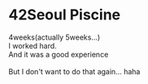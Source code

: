 # 42Seoul Piscine

4weeks(actually 5weeks...)<br>
I worked hard.<br>
And it was a good experience<br>
<br>
But I don't want to do that again... haha
